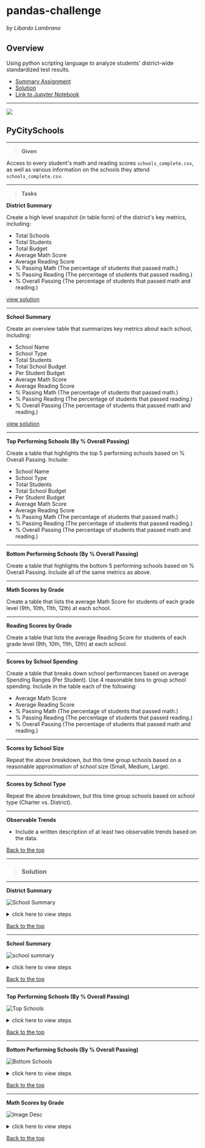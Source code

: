 # pandas-challenge
###### by Libardo Lambrano

## Overview <a name="top"></a>

Using python scripting language to analyze students' district-wide standardized test results.

* [Summary Assignment](#pycityschools)
* [Solution](#solution)
* [Link to Jupyter Notebook](PyCitySchools/standarized-test-results.ipynb)

---
![](/Images/education.png)
## PyCitySchools 

---
> **Given**

Access to every student's math and reading scores `schools_complete.csv`, as well as various information on the schools they attend `schools_complete.csv`. 

---
> **Tasks**

**District Summary**

Create a high level snapshot (in table form) of the district's key metrics, including:

* Total Schools
* Total Students
* Total Budget
* Average Math Score
* Average Reading Score
* % Passing Math (The percentage of students that passed math.)
* % Passing Reading (The percentage of students that passed reading.)
* % Overall Passing (The percentage of students that passed math and reading.)

[view solution](#summary_district)

---
**School Summary**

Create an overview table that summarizes key metrics about each school, including:

* School Name
* School Type
* Total Students
* Total School Budget
* Per Student Budget
* Average Math Score
* Average Reading Score
* % Passing Math (The percentage of students that passed math.)
* % Passing Reading (The percentage of students that passed reading.)
* % Overall Passing (The percentage of students that passed math and reading.)

[view solution](#school_summary)

---
**Top Performing Schools (By % Overall Passing)**

Create a table that highlights the top 5 performing schools based on % Overall Passing. Include:
* School Name
* School Type
* Total Students
* Total School Budget
* Per Student Budget
* Average Math Score
* Average Reading Score
* % Passing Math (The percentage of students that passed math.)
* % Passing Reading (The percentage of students that passed reading.)
* % Overall Passing (The percentage of students that passed math and reading.)

---
**Bottom Performing Schools (By % Overall Passing)**

Create a table that highlights the bottom 5 performing schools based on % Overall Passing. Include all of the same metrics as above.

---
**Math Scores by Grade** 

Create a table that lists the average Math Score for students of each grade level (9th, 10th, 11th, 12th) at each school.

---
**Reading Scores by Grade**

Create a table that lists the average Reading Score for students of each grade level (9th, 10th, 11th, 12th) at each school.

---
**Scores by School Spending**

Create a table that breaks down school performances based on average Spending Ranges (Per Student). Use 4 reasonable bins to group school spending. Include in the table each of the following:

* Average Math Score
* Average Reading Score
* % Passing Math (The percentage of students that passed math.)
* % Passing Reading (The percentage of students that passed reading.)
* % Overall Passing (The percentage of students that passed math and reading.)

---
**Scores by School Size**

Repeat the above breakdown, but this time group schools based on a reasonable approximation of school size (Small, Medium, Large).

---
**Scores by School Type**

Repeat the above breakdown, but this time group schools based on school type (Charter vs. District).

---
**Observable Trends**

* Include a written description of at least two observable trends based on the data.

[Back to the top](#top)

---
> ### Solution 
---
<a name="summary_district"></a>
**District Summary** 

![School Summary](Images/01_district_summary.png)

<details><summary>click here to view steps</summary>

1. Import modules, read source files

    ```
    schools_data_path = "../Resources/schools_complete.csv"
    students_data_path = "../Resources/students_complete.csv"
    schools_df = pd.read_csv(schools_data_path)
    students_df = pd.read_csv(students_data_path)
    ```

2. Combine datasets

    ```
    school_students_df = pd.merge(students_df, schools_df, how='left', on=['school_name', 'school_name'])
    school_students_df
    ```

![Files Combined](Images/01a_combined_files.png)

3. Calculate totals, averages, and % passing scores

    ```
    # Finding total schools 
    schools_count = len(school_students_df['school_name'].unique())

    # finding total students
    students_count = len(school_students_df['student_name'])

    # finding total budget
    total_budget = sum(school_students_df['budget'].unique())

    # finding average math score
    ave_math_score = (school_students_df['math_score'].mean())

    # finding average reading score
    ave_reading_score = (school_students_df['reading_score'].mean())

    # finding % passing math
    num_passing_math = school_students_df.loc[school_students_df['math_score'] >=70]['math_score'].count()
    per_passing_math = num_passing_math/students_count
    per_passing_math

    # finding % passing reading 
    num_passing_reading = school_students_df.loc[school_students_df['reading_score'] >=70]['reading_score'].count()
    per_passing_reading = num_passing_reading/students_count

    # finding overal passing 
    overall_passing = school_students_df[(school_students_df['reading_score'] >= 70) & (school_students_df['math_score'] >= 70)]['student_name'].count()/students_count
    ```
4. Assign values to dataframe and apply format to the numbers

    ```
    summary_df = pd.DataFrame({
                            'Total Schools': [schools_count],
                            'Total Students': [students_count],
                            'Total Budget': [total_budget],
                            'Average Math Score': [ave_math_score],
                            'Average Reading Score': [ave_reading_score],
                            '% Passing Math': [per_passing_math],
                            '% Passing Reading': [per_passing_reading],
                            'Overall Passing': [overall_passing]
                            })

    summary_df.style.format({'Total Schools':'{:,}', 
                            'Total Students':'{:,}',
                            'Total Budget':'${:,}', 
                            'Average Math Score':'{:.1f}', 
                            'Average Reading Score':'{:.1f}', 
                            '% Passing Math':'{:.1%}', 
                            '% Passing Reading':'{:.1%}', 
                            'Overall Passing':'{:.1%}'})

    summary_df
    ```

[Back to District Summary solution](#summary_district)
</details>

[Back to the top](#top)

---
<a name="school_summary"></a>
**School Summary**

![school summary](Images/02_school_summary.png)

<details><summary>click here to view steps</summary>

1. Group data by school
    
    ```
    sc_school = school_students_df.set_index('school_name').groupby(['school_name'])
    ```

2. Calculate totals, averages, and % passing scores

    ```
    # school Name
    sc_school = school_students_df.set_index('school_name').groupby(['school_name'])

    # school type
    sc_type = schools_df.set_index('school_name')['type']

    # Total Students
    sc_students = sc_school['Student ID'].count()

    # Total School Budget
    sc_budget = schools_df.set_index('school_name')['budget']

    # Per Student Budget
    st_budget = schools_df.set_index('school_name')['budget']/schools_df.set_index('school_name')['size']

    # Average Math Score
    avg_math = sc_school['math_score'].mean()

    # Average Reading Score
    avg_read = sc_school['reading_score'].mean()

    # % Passing Math
    pass_math = school_students_df[school_students_df['math_score'] >= 70].groupby('school_name')['Student ID'].count()/sc_students 

    # % Passing Reading
    pass_read = school_students_df[school_students_df['reading_score'] >= 70].groupby('school_name')['Student ID'].count()/sc_students

    # % Overall Passing (The percentage of students that passed math and reading.)
    overall = school_students_df[(school_students_df['reading_score'] >= 70) & (school_students_df['math_score'] >= 70)].groupby('school_name')['Student ID'].count()/sc_students

3. Assign values to dataframe

    ```
    summary_sc = pd.DataFrame({
        'School Type': sc_type, 
        'Total Students' : sc_students,
        'Total School Budget': sc_budget,
        'Per Student Budget' : st_budget,
        'Average Math Score': avg_math,
        'Average Reading Score' : avg_read,
        '% Passing Math': pass_math,
        '% Passing Reading': pass_read,
        'Overall Passing Rate': overall
    })
    ```

4. Format numbers 

    ```
    summary_sc.style.format({'Total Students': '{:,}',
                           'Total School Budget': '${:,}', 
                           'Per Student Budget': '${:.0f}', 
                           'Average Math Score': '{:.1f}', 
                           'Average Reading Score': '{:.1f}', 
                           'Total School Budget': '${:,}', 
                           '% Passing Math': '{:.1%}', 
                           '% Passing Reading': '{:.1%}', 
                           'Overall Passing Rate': '{:.1%}'})

    summary_sc
    ```

[Back to School Summary solution](#school_summary)
</details>

[Back to the top](#top)

---
<a name="top_schools"></a>
**Top Performing Schools (By % Overall Passing)**

![Top Schools](Images/03_top_schools.png)

<details><summary>click here to view steps</summary>

1. Get top schools by `overall passing rate`
    
    ```
    top_5 = summary_sc.sort_values('Overall Passing Rate', ascending = False)
    ```

2. Format dataframe numbers 
    ```
    top_5.head(5).style.format({'Total Students': '{:,}',
                           'Total School Budget': '${:,}', 
                           'Per Student Budget': '${:.0f}', 
                           'Average Math Score': '{:.1f}', 
                           'Average Reading Score': '{:.1f}', 
                           'Total School Budget': '${:,}', 
                           '% Passing Math': '{:.1%}', 
                           '% Passing Reading': '{:.1%}', 
                           'Overall Passing Rate': '{:.1%}'})
    ```
 
[Back to 'Top Performing Schools' solution)](#top_schools)
</details>

[Back to the top](#top)

---
<a name="bottom_schools"></a>
**Bottom Performing Schools (By % Overall Passing)**

![Bottom Schools](Images/04_bottom_schools.png)

<details><summary>click here to view steps</summary>

1. Get bottom schools by `overall passing rate`

    ```
    bottom_5 = summary_sc.sort_values('Overall Passing Rate', ascending = True)
    ```

2. Format dataframe numbers 

    ```bottom_5.head(5).style.format({'Total Students': '{:,}',
                           'Total School Budget': '${:,}', 
                           'Per Student Budget': '${:.0f}', 
                           'Average Math Score': '{:.1f}', 
                           'Average Reading Score': '{:.1f}', 
                           'Total School Budget': '${:,}', 
                           '% Passing Math': '{:.1%}', 
                           '% Passing Reading': '{:.1%}', 
                           'Overall Passing Rate': '{:.1%}'})
    ```

[Back to 'Bottom Performing Schools' solution](#bottom_schools)
</details>

[Back to the top](#top)

---
<a name="math_scores_by_grade"></a>
**Math Scores by Grade**

![Image Desc](Images/05_math_scores_by_grade.png)

<details><summary>click here to view steps</summary>

1. Calculate average of math scores by grade 

    ```
    ninth_math = students_df.loc[students_df['grade'] == '9th'].groupby('school_name')['math_score'].mean()
    tenth_math = students_df.loc[students_df['grade'] == '10th'].groupby('school_name')['math_score'].mean()
    eleventh_math = students_df.loc[students_df['grade'] == '11th'].groupby('school_name')['math_score'].mean()
    twelfth_math = students_df.loc[students_df['grade'] == '12th'].groupby('school_name')['math_score'].mean()

    math_scores = pd.DataFrame({
            '9th': ninth_math,
            '10th': tenth_math,
            '11th': eleventh_math,
            '12th': twelfth_math
    })
    ```

2. Assign values to dataframe and set index to `school name`
    ```
    math_scores = math_scores[['9th', '10th', '11th', '12th']]
    math_scores.index.name = "school_name"
    ```

3. Format numners 
    ```
    math_scores.style.format({'9th': '{:.1f}', 
                          "10th": '{:.1f}', 
                          "11th": "{:.1f}", 
                          "12th": "{:.1f}"})
    ```
 
[Back to 'Math Scores by Grade' solution](#math_scores_by_grade)
</details>

[Back to the top](#top)



